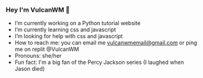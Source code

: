 ### Hey I'm VulcanWM 🙏

- I’m currently working on a Python tutorial website
- I’m currently learning css and javascript 
- I’m looking for help with css and javascript
- How to reach me: you can email me vulcanwmemail@gmail.com or ping me on replit @VulcanWM
- Pronouns: she/her
- Fun fact: I'm a big fan of the Percy Jackson series (I laughed when Jason died)
